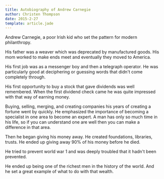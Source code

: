 ```yaml
---
title: Autobiography of Andrew Carnegie
author: Christen Thompson
date: 2015-2-27
template: article.jade 
---
```


Andrew Carnegie, a poor Irish kid who set the pattern for modern philanthropy.

<span class="more"></span>

His father was a weaver which was deprecated by manufactured goods. His mom worked to make ends meet and eventually they moved to America.

His first job was as a messenger boy and then a telegraph operator. He was particularly good at deciphering or guessing words that didn't come completely through.

His first opportunity to buy a stock that gave dividends was well remembered.  When the first dividend check came he was quite impressed with that way of earning money.

Buying, selling, merging, and creating companies his years of creating a fortune went by quickly. He emphasized the importance of becoming a specialist in one area to become an expert. A man has only so much time in his life, so if you can understand one are well then you can make a difference in that area. 

Then he began giving his money away. He created foundations, libraries, trusts.  He ended up giving away 90% of his money before he died.

He tried to prevent world war 1 and was deeply troubled that it hadn't been prevented.

He ended up being one of the richest men in the history of the world. And he set a great example of what to do with that wealth.


